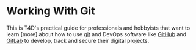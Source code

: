 # Working With Git

This is T4D's practical guide for professionals and hobbyists that want to
learn [more] about how to use [git](https://git-scm.com/) and DevOps software
like [GitHub]() and [GitLab]() to develop, track and secure their digital
projects.
